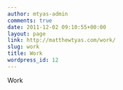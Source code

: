 ```yaml
---
author: mtyas-admin
comments: true
date: 2011-12-02 09:10:55+00:00
layout: page
link: http://matthewtyas.com/work/
slug: work
title: Work
wordpress_id: 12
---
```


Work
